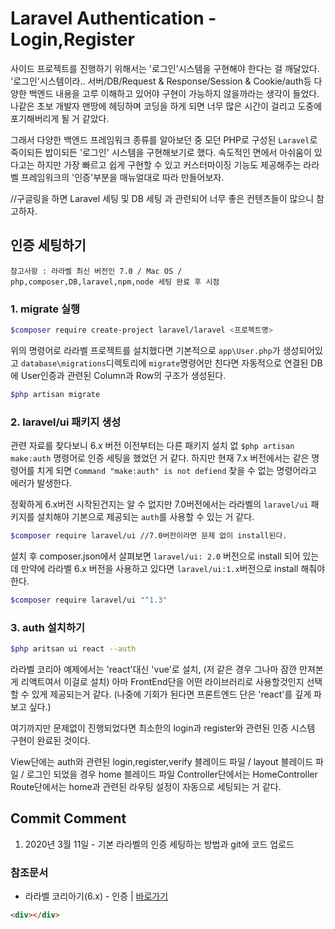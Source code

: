 # Laravel Authentication - Login,Register
사이드 프로젝트를 진행하기 위해서는 '로그인'시스템을 구현해야 한다는 걸 깨달았다.
'로그인'시스템이라.. 서버/DB/Request & Response/Session & Cookie/auth등 다양한 백엔드 내용을 고루 이해하고 있어야 구현이 가능하지 않을까라는 생각이 들었다.
나같은 초보 개발자 맨땅에 헤딩하며 코딩을 하게 되면 너무 많은 시간이 걸리고 도중에 포기해버리게 될 거 같았다.

그래서 다양한 백엔드 프레임워크 종류를 알아보던 중 모던 PHP로 구성된 `Laravel`로 죽이되든 밥이되든 '로그인' 시스템을 구현해보기로 했다.
속도적인 면에서 아쉬움이 있다고는 하지만 가장 빠르고 쉽게 구현할 수 있고 커스터마이징 기능도 제공해주는 라라벨 프레임워크의 '인증'부분을 매뉴얼대로 따라 만들어보자.

//구글링을 하면 Laravel 세팅 및 DB 세팅 과 관련되어 너무 좋은 컨텐츠들이 많으니 참고하자.

## 인증 세팅하기
    참고사항 : 라라벨 최신 버전인 7.0 / Mac OS / php,composer,DB,laravel,npm,node 세팅 완료 후 시점

### 1. migrate 실행
```bash
$composer require create-project laravel/laravel <프로젝트명>
```    
위의 명령어로 라라벨 프로젝트를 설치했다면 기본적으로 `app\User.php`가 생성되어있고 `database\migrations`디렉토리에 `migrate`명령어만 친다면 자동적으로 
연결된 DB에 User인증과 관련된 Column과 Row의 구조가 생성된다.
```bash
$php artisan migrate
```
### 2. laravel/ui 패키지 생성
관련 자료를 찾다보니 6.x 버전 이전부터는 다른 패키지 설치 없 `$php artisan make:auth` 명령어로 인증 세팅을 했었던 거 같다. 하지만 현재 7.x 버전에서는 같은 명령어를 
치게 되면 `Command "make:auth" is not defiend`
찾을 수 없는 명령어라고 에러가 발생한다.

정확하게 6.x버전 시작된건지는 알 수 없지만 7.0버전에서는 라라벨의 `laravel/ui` 패키지를 설치해야 기본으로 제공되는 `auth`를 사용할 수 있는 거 같다.


```bash
$composer require laravel/ui //7.0버전이라면 문제 없이 install된다.
```

설치 후 composer.json에서 살펴보면 `laravel/ui: 2.0` 버전으로 install 되어 있는데 만약에 라라벨 6.x 버전을 사용하고 있다면 
`laravel/ui:1.x`버전으로 install 해줘야 한다.
```bash
$composer require laravel/ui "^1.3" 
```

### 3. auth 설치하기
```bash
$php aritsan ui react --auth
```
라라벨 코리아 예제에서는 'react'대신 'vue'로 설치, (저 같은 경우 그나마 잠깐 만져본게 리액트여서 이걸로 설치)
아마 FrontEnd단을 어떤 라이브러리로 사용할것인지 선택할 수 있게 제공되는거 같다. (나중에 기회가 된다면 프론트엔드 단은 'react'를 깊게 파보고 싶다.)

여기까지만 문제없이 진행되었다면 최소한의 login과 register와 관련된 인증 시스템 구현이 완료된 것이다. 

View단에는 auth와 관련된 login,register,verify 블레이드 파일 / layout 블레이드 파일 / 로그인 되었을 경우 home 블레이드 파일
Controller단에서는 HomeController
Route단에서는 home과 관련된 라우팅 설정이 자동으로 세팅되는 거 같다.

## Commit Comment
1. 2020년 3월 11일 - 기본 라라벨의 인증 세팅하는 방법과 git에 코드 업로드

### 참조문서
 - 라라벨 코리아기(6.x) - 인증 | [바로가기](https://laravel.kr/docs/6.x/authentication)
```html
<div></div>
```
